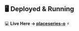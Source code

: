 ## 🖥️ Deployed & Running  
💻 **Live Here → [placeseries-o](https://jayashree026.github.io/placeseries-o/)** ⚡  
